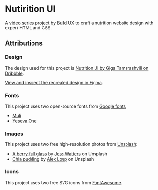 # Nutirition UI

A [video series project](https://www.youtube.com/watch?v=Z8LFbc3zFTE&list=PLKFUh46KjXESnnC7TZwd_qc-GwdPRiOnl) by [Build UX](https://youtube.com/buildux) to craft a nutrition website design with expert HTML and CSS.

## Attributions

### Design

The design used for this project is [Nutrition UI by Giga Tamarashvili on Dribbble](https://dribbble.com/shots/4896266-Nutrition-UI).

[View and inspect the recreated design in Figma](https://www.figma.com/file/PJ1eDnAob5PCQxxBnOBIuacM/Nutrition-UI-by-Giga-Tamarashvili?node-id=0%3A1).

### Fonts

This project uses two open-source fonts from [Google fonts](https://fonts.google.com/):

- [Muli](https://fonts.google.com/specimen/Muli)
- [Yeseva One](https://fonts.google.com/specimen/Yeseva+One)

### Images

This project uses two free high-resolution photos from [Unsplash](https://unsplash.com/):

- [A berry full glass](https://unsplash.com/photos/0uns8eQn_g8) by [Jess Watters](https://unsplash.com/@designedbyjess) on Unsplash
- [Chia pudding](https://unsplash.com/photos/sBDJADrnsbY) by [Alex Loup](https://unsplash.com/@alexloup) on Unsplash

### Icons

This project uses two free SVG icons from [FontAwesome](https://fontawesome.com/).
